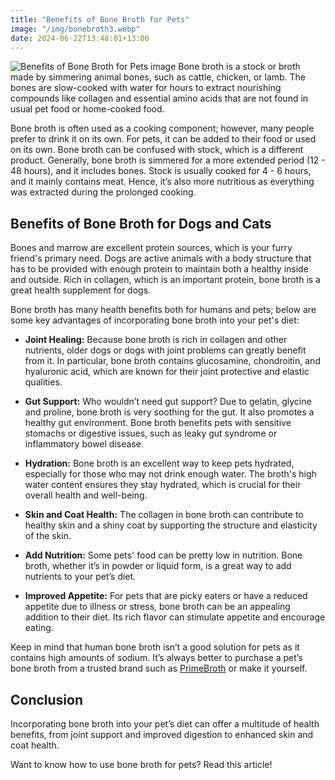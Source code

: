 ```yaml
---
title: "Benefits of Bone Broth for Pets"
image: "/img/bonebroth3.webp"
date: 2024-06-22T13:48:01+13:00
---
```

<img src="/img/bonebroth3.webp" alt="Benefits of Bone Broth for Pets image">
Bone broth is a stock or broth made by simmering animal bones, such as cattle, chicken, or lamb. The bones are slow-cooked with water for hours to extract nourishing compounds like collagen and essential amino acids that are not found in usual pet food or home-cooked food.

Bone broth is often used as a cooking component; however, many people prefer to drink it on its own. For pets, it can be added to their food or used on its own. Bone broth can be confused with stock, which is a different product. Generally, bone broth is simmered for a more extended period (12 - 48 hours), and it includes bones. Stock is usually cooked for 4 - 6 hours, and it mainly contains meat. Hence, it’s also more nutritious as everything was extracted during the prolonged cooking. 

## Benefits of Bone Broth for Dogs and Cats

Bones and marrow are excellent protein sources, which is your furry friend's primary need. Dogs are active animals with a body structure that has to be provided with enough protein to maintain both a healthy inside and outside. Rich in collagen, which is an important protein, bone broth is a great health supplement for dogs.

Bone broth has many health benefits both for humans and pets; below are some key advantages of incorporating bone broth into your pet's diet:

- **Joint Healing:** Because bone broth is rich in collagen and other nutrients, older dogs or dogs with joint problems can greatly benefit from it. In particular, bone broth contains glucosamine, chondroitin, and hyaluronic acid, which are known for their joint protective and elastic qualities.

- **Gut Support:** Who wouldn’t need gut support? Due to gelatin, glycine and proline, bone broth is very soothing for the gut. It also promotes a healthy gut environment. Bone broth benefits pets with sensitive stomachs or digestive issues, such as leaky gut syndrome or inflammatory bowel disease.

- **Hydration:** Bone broth is an excellent way to keep pets hydrated, especially for those who may not drink enough water. The broth's high water content ensures they stay hydrated, which is crucial for their overall health and well-being.

- **Skin and Coat Health:** The collagen in bone broth can contribute to healthy skin and a shiny coat by supporting the structure and elasticity of the skin.

- **Add Nutrition:** Some pets' food can be pretty low in nutrition. Bone broth, whether it’s in powder or liquid form, is a great way to add nutrients to your pet’s diet. 

- **Improved Appetite:** For pets that are picky eaters or have a reduced appetite due to illness or stress, bone broth can be an appealing addition to their diet. Its rich flavor can stimulate appetite and encourage eating.

Keep in mind that human bone broth isn’t a good solution for pets as it contains high amounts of sodium. It’s always better to purchase a pet’s bone broth from a trusted brand such as <a class="bluelink" href="/shop">PrimeBroth</a> or make it yourself. 

## Conclusion

Incorporating bone broth into your pet’s diet can offer a multitude of health benefits, from joint support and improved digestion to enhanced skin and coat health. 

Want to know how to use bone broth for pets? Read this article!
